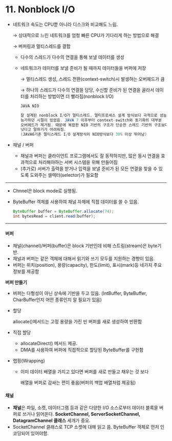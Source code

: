 # 11. Nonblock I/O

*   네트워크 속도는 CPU뿐 아니라 디스크와 비교해도 느림.

    → 상대적으로 느린 네트워크를 엄청 빠른 CPU가 기다리게 하는 방법으로 해결

    → 버퍼링과 멀티스레드를 결합

    * 다수의 스레드가 다수의 연결을 통해 보낼 데이터를 생성
    *   네트워크가 데이터를 보낼 준비가 될 때까지 데이터들을 버퍼에 저장

        → 멀티스레드 생성, 스레드 전환(context-switch)시 발생하는 오버헤드가 큼

        → 하나의 스레드가 다수의 연결을 담당, 수신할 준비가 된 연결을 골라서 데이터를 처리하는 방법이면 더 빨라짐(nonblock I/O)

        ```java
        JAVA NIO

        잘 설계된 nonblock I/O가 멀티스레드, 멀티프로세스 설계 방식보다 극적으로 성능을
        능가하던 시절이 있었음. JAVA 7 이후부터 context-switch와 동기화의 대부분
        오버헤드가 제거됨. 때문에 복잡한 NIO 기반의 구조가 단순한 스레드 기반의 구조보다
        낫다고 말하기가 어려워짐.
        (JAVA6기준 멀티스레드 I/O 설계방식이 NIO방식보다 30% 이상 뛰어남)
        ```



* 채널 / 버퍼
  * 채널과 버퍼는 클라이언트 프로그램에서도 잘 동작하지만, 많은 동시 연결을 효과적으로 처리해야하는 서버 시스템을 위해 만들어짐
  * (추가로) 서버가 출력을 받거나 입력을 보낼 준비가 된 모든 연결을 찾을 수 있도록 도와주는 셀렉터(selector)가 필요함

***

* Chnnel은 block mode로 실행됨.
*   ByteBuffer 객체를 사용하여 채널 자체에 직접 데이터를 쓸 수 있음.

    ```java
    ByteBuffer buffer = ByteBuffer.allocate(74);
    int bytesRead = client.read(buffer);
    ```

***

#### 버퍼

* 채널(channel)/버퍼(buffer)은 block 기반인데 비해 스트림(stream)은 byte기반.
* 채널과 버퍼는 같은 객체에 대해서 읽기와 쓰기 모두를 지원하는 경향이 있음.
* 버퍼는 위치(position), 용량(capacity), 한도(limit), 표시(mark)등 네가지 주요 정보를 제공함

**버퍼 만들기**

* 버퍼는 다형성이 아닌 상속에 기반을 두고 있음. (IntBuffer, ByteBuffer, CharBuffer인지 어떤 종류인지 알 필요가 있음)
*   할당

    allocate()메서드는 고정 용량을 가진 빈 버퍼를 새로 생성하여 반환함
* 직접 할당
  * allocateDirect() 메서드 제공.
  * DMA를 사용하여 버퍼에 직접적으로 할당된 ByteBuffer를 구현함
* 랩핑(Wrapping)
  *   이미 데이터 배열을 가지고 있다면 버퍼를 새로 만들고 채우는 것 보다

      배열을 버퍼로 감싸는 편이 좋음(버퍼의 백업 배열처럼 제공됨)



#### 채널

* **채널**은 파일, 소켓, 데이터그램 등과 같은 다양한 I/O 소스로부터 데이터 블록을 버퍼로 쓰거나 읽어온다. **SocketChannel, ServerSocketChannel, DatagramChannel 클래스** 세개가 중요.
* SocketChannel 클래스로 TCP 소켓에 대해 읽고 씀. ByteBuffer 객체로 먼저 인코딩되어 있어야함.
